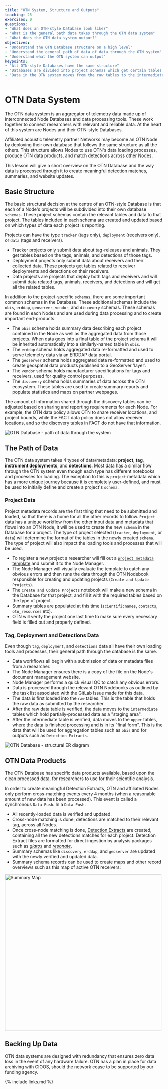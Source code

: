 ```yaml
---
title: "OTN System, Structure and Outputs"
teaching: 25
exercises: 0
questions:
- "What does an OTN-style Database look like?"
- "What is the general path data takes through the OTN data system"
- "What does the OTN data system output?"
objectives:
- "Understand the OTN Database structure on a high level"
- "Understand the general path of data of data through the OTN system"
- "Understand what the OTN system can output"
keypoints:
- "All OTN-style Databases have the same structure"
- "Databases are divided into project schemas which get certain tables based on the type of data they collect"
- "Data in the OTN system moves from the raw tables to the intermediate tables to the upper tables before aggregation"
---
```


# OTN Data System 

The OTN data system is an aggregator of telemetry data made up of interconnected Node Databases and data processing tools. These work together to connect researchers with relevant and reliable data. At the heart of this system are Nodes and their OTN-style Databases.

Affiliated acoustic telemetry partner Networks may become an OTN Node by deploying their own database that follows the same structure as all the others. This structure allows Nodes to use OTN's data loading processes, produce OTN data products, and match detections across other Nodes.

This lesson will give a short overview on the OTN Database and the way data is processed through it to create meaningful detection matches, summaries, and website updates.

## Basic Structure

The basic structural decision at the centre of an OTN-style Database is that each of a Node's projects will be subdivided into their own database `schemas`. These project schemas contain the relevant tables and data to that project. The tables included in each schema are created and updated based on which types of data each project is reporting.

Projects can have the type `tracker` (tags only), `deployment` (receivers only), or `data` (tags and receivers).

- Tracker projects only submit data about tag-releases and animals. They get tables based on the tags, animals, and detections of those tags. 
- Deployment projects only submit data about receivers and their collected data. These projects get tables related to receiver deployments and detections on their receivers. 
- Data projects are projects that deploy both tags and receivers and will submit data related tags, animals, receivers, and detections and will get all the related tables.

In addition to the project-specific `schemas`, there are some important common schemas in the Database. These additional schemas include the `obis`, `erddap`, `geoserver`, `vendor`, and `discovery` schemas. These schemas are found in each Nodes and are used during data processing and to create important end-products.

- The `obis` schema holds summary data describing each project contained in the Node as well as the aggregated data from those projects. When data goes into a final table of the project schema it will be inherited automatically into a similarly-named table in `obis`.
- The `erddap` schema holds aggregated data re-formatted and used to serve telemetry data via an ERDDAP data portal.
- The `geoserver` schema holds aggregated data re-formatted and used to create geospatial data products published to a GeoServer 'layer'. 
- The `vendor` schema holds manufacturer specifications for tags and receivers, used for quality control purposes. 
- The `discovery` schema holds summaries of data across the OTN ecosystem. These tables are used to create summary reports and populate statistics and maps on partner webpages. 

The amount of information shared through the discovery tables can be adjusted based on sharing and reporting requirements for each Node. For example, the OTN data policy allows OTN to share receiver locations, and project bounds, while the FACT data policy does not allow receiver locations, and so the discovery tables in FACT do not have that information.


![OTN Database - path of data through the system](../fig/Path_of_data.png)

## The Path of Data

The OTN data system takes 4 types of data/metadata: **project**, **tag**, **instrument deployments**, and **detections**. Most data has a similar flow through the OTN system even though each type has different notebooks and processes for loading. The exception to this is `project` metadata which has a more unique journey because it is completely user-defined, and must be used to initially define and create a project's `schema`.

### Project Data

Project metadata records are the first thing that need to be submitted and loaded, so that there is a home for all the other records to follow. `Project` data has a unique workflow from the other input data and metadata that flows into an OTN Node, it will be used to create the new `schema` in the Database for a project. The type of project selected (`tracker`, `deployment`, or `data`) will determine the format of the tables in the newly created `schema`. The type of project will also impact the loading tools and processes that will be used.
- To register a new project a researcher will fill out a [`project metadata` template](https://members.oceantrack.org/data/data-collection) and submit it to the Node Manager. 
- The Node Manager will visually evaluate the template to catch any obvious errors and then runs the data through the OTN Nodebook responsible for creating and updating projects (`Create and Update Projects`). 
- The `Create and Update Projects` notebook will make a new schema in the Database for that project, and fill it with the required tables based on the type of project. 
- Summary tables are populated at this time (`scientificnames`, `contacts`, `otn_resources` etc).
- OTN will verify the project one last time to make sure every necessary field is filled out and properly defined.

### Tag, Deployment and Detections Data

Even though `tag`, `deployment`, and `detections` data all have their own loading tools and processes, their general path through the database is the same. 
- Data workflows all begin with a submission of data or metadata files from a researcher. 
- The Node Manager ensures there is a copy of the file on the Node's document management website.
- Node Manager performs a quick visual QC to catch any obvious errors.
- Data is processed through the relevant OTN Nodebooks as outlined by the task list associated with the GitLab Issue made for this data.
- The data is first loaded into the `raw` tables. This is the table that holds the raw data as submitted by the researcher.
- After the raw data table is verified, the data moves to the `intermediate` tables which hold partially-processed data as a "staging area".
- After the intermediate table is verified, data moves to the `upper` tables, where the data is finished processing and is in its "final form". This is the data that will be used for aggregation tables such as `obis` and for outputs such as `Detection Extracts`.

![OTN Database - structural ER diagram](../fig/db_diagram.png)

## OTN Data Products

The OTN Database has specific data products available, based upon the clean processed data, for researchers to use for their scientific analysis.

In order to create meaningful Detection Extracts, OTN and affiliated Nodes only perform cross-matching events every 4 months (when a reasonable amount of new data has been processed). This event is called a synchronous `Data Push`. In a `Data Push`:
- All recently-loaded data is verified and updated. 
- Cross-node matching is done, detections are matched to their relevant tag, across all Nodes.
- Once cross-node matching is done, [Detection Extracts](https://members.oceantrack.org/data/otn-detection-extract-documentation-matched-to-animals) are created, containing all the new detections matches for each project. Detection Extract files are formatted for direct ingestion by analysis packages such as [*glatos*](https://github.com/ocean-tracking-network/glatos) and [*resonate*](https://gitlab.oceantrack.org/otndc/resonate). 
- Summary schemas like `discovery`, `erddap`, and `geoserver` are updated with the newly verified and updated data.
- Summary schema records can be used to create maps and other record overviews such as this map of active OTN receivers:

 <img src="../fig/active_receivers.JPG" alt="Summary Map" style="width:500px;"/>
 
## Backing Up Data

OTN data systems are designed with redundancy that ensures zero data loss in the event of any hardware failure. OTN has a plan in place for data archiving with CIOOS, should the network cease to be supported by our funding agency.

{% include links.md %}